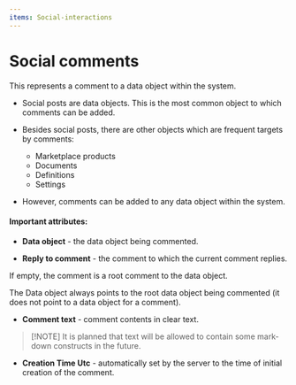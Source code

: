 ```yaml
---
items: Social-interactions
---
```


# Social comments
This represents a comment to a data object within the system. 

- Social posts are data objects. This is the most common object to which comments can be added.

- Besides social posts, there are other objects which are frequent targets by comments:

    - Marketplace products
    - Documents
    - Definitions
    - Settings
    
- However, comments can be added to any data object within the system.

#### Important attributes:

- **Data object** - the data object being commented.

- **Reply to comment** - the comment to which the current comment replies. 

If empty, the comment is a root comment to the data object.

Тhe Data object always points to the root data object being commented (it does not point to a data object for a comment).

- **Comment text** - comment contents in clear text.

> [!NОТЕ]
> It is planned that text will be allowed to contain some mark-down constructs in the future.

- **Creation Time Utc** - automatically set by the server to the time of initial creation of the comment.
